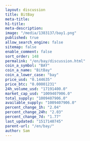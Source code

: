 ```yaml
---
layout: discussion
title: BitBay
meta-title: 
h1-title: 
meta-description: 
image: "/media/1383137/bay1.png"
published: true
allow_search_engine: false
sitemap: false
enable_comment: false
sort_order: 148
permalink: "/en/bay/discussion.html"
coin_a_symbol: "BAY"
coin_a_name: "BitBay"
coin_a_lower_case: "bay"
price_usd: "0.144635"
price_btc: "0.00001231"
24h_volume_usd: "17191400.0"
market_cap_usd: "1009407906.0"
total_supply: "1009407906.0"
available_supply: "1009407906.0"
percent_change_1h: "2.04"
percent_change_24h: "2.03"
percent_change_7d: "1.77"
last_updated: "1517140745"
parent-url: "/en/bay/"
author: Sam
---
```


